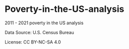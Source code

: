 # Poverty-in-the-US-analysis
2011 - 2021 poverty in the US analysis 

Data Source: U.S. Census Bureau

License: CC BY-NC-SA 4.0
